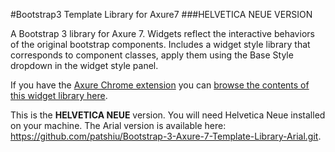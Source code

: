 #Bootstrap3 Template Library for Axure7
###HELVETICA NEUE VERSION

A Bootstrap 3 library for Axure 7. Widgets reflect the interactive behaviors of the original bootstrap components. Includes a widget style library that corresponds to component classes, apply them using the Base Style dropdown in the widget style panel. 

If you have the <a href="https://chrome.google.com/webstore/detail/axure-rp-extension-for-ch/dogkpdfcklifaemcdfbildhcofnopogp?hl=en-US" target="_blank">Axure Chrome extension</a> you can <a href="http://patshiu.com/bootstrap3-axure7-template-library-helvetica">browse the contents of this widget library here</a>.

This is the **HELVETICA NEUE** version. You will need Helvetica Neue installed on your machine. The Arial version is available here: <a href="https://github.com/patshiu/Bootstrap-3-Axure-7-Template-Library-Arial.git">https://github.com/patshiu/Bootstrap-3-Axure-7-Template-Library-Arial.git</a>.
